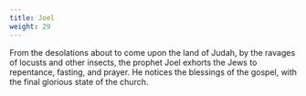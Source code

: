 ```yaml
---
title: Joel
weight: 29
---
```


From the desolations about to come upon the land of Judah, by the ravages of locusts and other insects, the prophet Joel exhorts the Jews to repentance, fasting, and prayer. He notices the blessings of the gospel, with the final glorious state of the church.
